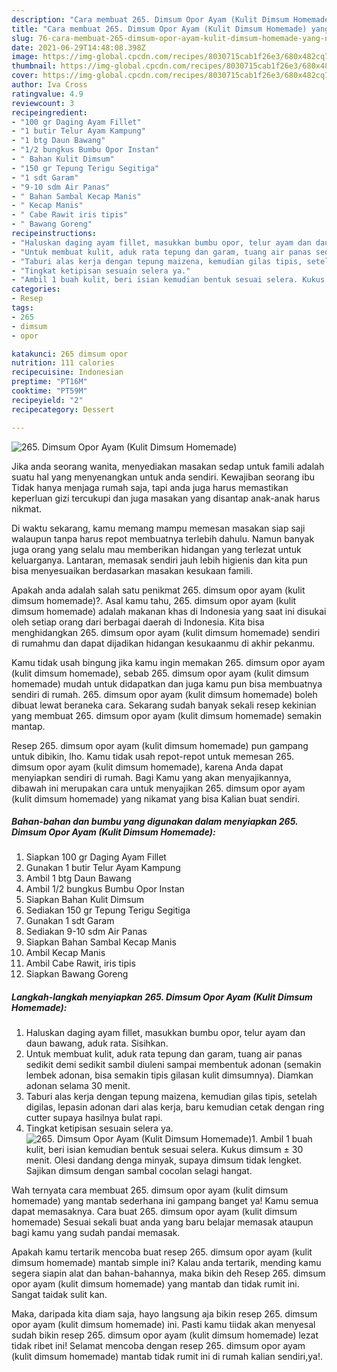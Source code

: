 ```yaml
---
description: "Cara membuat 265. Dimsum Opor Ayam (Kulit Dimsum Homemade) yang nikmat Untuk Jualan"
title: "Cara membuat 265. Dimsum Opor Ayam (Kulit Dimsum Homemade) yang nikmat Untuk Jualan"
slug: 76-cara-membuat-265-dimsum-opor-ayam-kulit-dimsum-homemade-yang-nikmat-untuk-jualan
date: 2021-06-29T14:48:08.398Z
image: https://img-global.cpcdn.com/recipes/8030715cab1f26e3/680x482cq70/265-dimsum-opor-ayam-kulit-dimsum-homemade-foto-resep-utama.jpg
thumbnail: https://img-global.cpcdn.com/recipes/8030715cab1f26e3/680x482cq70/265-dimsum-opor-ayam-kulit-dimsum-homemade-foto-resep-utama.jpg
cover: https://img-global.cpcdn.com/recipes/8030715cab1f26e3/680x482cq70/265-dimsum-opor-ayam-kulit-dimsum-homemade-foto-resep-utama.jpg
author: Iva Cross
ratingvalue: 4.9
reviewcount: 3
recipeingredient:
- "100 gr Daging Ayam Fillet"
- "1 butir Telur Ayam Kampung"
- "1 btg Daun Bawang"
- "1/2 bungkus Bumbu Opor Instan"
- " Bahan Kulit Dimsum"
- "150 gr Tepung Terigu Segitiga"
- "1 sdt Garam"
- "9-10 sdm Air Panas"
- " Bahan Sambal Kecap Manis"
- " Kecap Manis"
- " Cabe Rawit iris tipis"
- " Bawang Goreng"
recipeinstructions:
- "Haluskan daging ayam fillet, masukkan bumbu opor, telur ayam dan daun bawang, aduk rata. Sisihkan."
- "Untuk membuat kulit, aduk rata tepung dan garam, tuang air panas sedikit demi sedikit sambil diuleni sampai membentuk adonan (semakin lembek adonan, bisa semakin tipis gilasan kulit dimsumnya). Diamkan adonan selama 30 menit."
- "Taburi alas kerja dengan tepung maizena, kemudian gilas tipis, setelah digilas, lepasin adonan dari alas kerja, baru kemudian cetak dengan ring cutter supaya hasilnya bulat rapi."
- "Tingkat ketipisan sesuain selera ya."
- "Ambil 1 buah kulit, beri isian kemudian bentuk sesuai selera. Kukus dimsum ± 30 menit. Olesi dandang denga minyak, supaya dimsum tidak lengket. Sajikan dimsum dengan sambal cocolan selagi hangat."
categories:
- Resep
tags:
- 265
- dimsum
- opor

katakunci: 265 dimsum opor 
nutrition: 111 calories
recipecuisine: Indonesian
preptime: "PT16M"
cooktime: "PT59M"
recipeyield: "2"
recipecategory: Dessert

---
```



![265. Dimsum Opor Ayam (Kulit Dimsum Homemade)](https://img-global.cpcdn.com/recipes/8030715cab1f26e3/680x482cq70/265-dimsum-opor-ayam-kulit-dimsum-homemade-foto-resep-utama.jpg)

Jika anda seorang wanita, menyediakan masakan sedap untuk famili adalah suatu hal yang menyenangkan untuk anda sendiri. Kewajiban seorang ibu Tidak hanya menjaga rumah saja, tapi anda juga harus memastikan keperluan gizi tercukupi dan juga masakan yang disantap anak-anak harus nikmat.

Di waktu  sekarang, kamu memang mampu memesan masakan siap saji walaupun tanpa harus repot membuatnya terlebih dahulu. Namun banyak juga orang yang selalu mau memberikan hidangan yang terlezat untuk keluarganya. Lantaran, memasak sendiri jauh lebih higienis dan kita pun bisa menyesuaikan berdasarkan masakan kesukaan famili. 



Apakah anda adalah salah satu penikmat 265. dimsum opor ayam (kulit dimsum homemade)?. Asal kamu tahu, 265. dimsum opor ayam (kulit dimsum homemade) adalah makanan khas di Indonesia yang saat ini disukai oleh setiap orang dari berbagai daerah di Indonesia. Kita bisa menghidangkan 265. dimsum opor ayam (kulit dimsum homemade) sendiri di rumahmu dan dapat dijadikan hidangan kesukaanmu di akhir pekanmu.

Kamu tidak usah bingung jika kamu ingin memakan 265. dimsum opor ayam (kulit dimsum homemade), sebab 265. dimsum opor ayam (kulit dimsum homemade) mudah untuk didapatkan dan juga kamu pun bisa membuatnya sendiri di rumah. 265. dimsum opor ayam (kulit dimsum homemade) boleh dibuat lewat beraneka cara. Sekarang sudah banyak sekali resep kekinian yang membuat 265. dimsum opor ayam (kulit dimsum homemade) semakin mantap.

Resep 265. dimsum opor ayam (kulit dimsum homemade) pun gampang untuk dibikin, lho. Kamu tidak usah repot-repot untuk memesan 265. dimsum opor ayam (kulit dimsum homemade), karena Anda dapat menyiapkan sendiri di rumah. Bagi Kamu yang akan menyajikannya, dibawah ini merupakan cara untuk menyajikan 265. dimsum opor ayam (kulit dimsum homemade) yang nikamat yang bisa Kalian buat sendiri.

<!--inarticleads1-->

##### Bahan-bahan dan bumbu yang digunakan dalam menyiapkan 265. Dimsum Opor Ayam (Kulit Dimsum Homemade):

1. Siapkan 100 gr Daging Ayam Fillet
1. Gunakan 1 butir Telur Ayam Kampung
1. Ambil 1 btg Daun Bawang
1. Ambil 1/2 bungkus Bumbu Opor Instan
1. Siapkan  Bahan Kulit Dimsum
1. Sediakan 150 gr Tepung Terigu Segitiga
1. Gunakan 1 sdt Garam
1. Sediakan 9-10 sdm Air Panas
1. Siapkan  Bahan Sambal Kecap Manis
1. Ambil  Kecap Manis
1. Ambil  Cabe Rawit, iris tipis
1. Siapkan  Bawang Goreng




<!--inarticleads2-->

##### Langkah-langkah menyiapkan 265. Dimsum Opor Ayam (Kulit Dimsum Homemade):

1. Haluskan daging ayam fillet, masukkan bumbu opor, telur ayam dan daun bawang, aduk rata. Sisihkan.
1. Untuk membuat kulit, aduk rata tepung dan garam, tuang air panas sedikit demi sedikit sambil diuleni sampai membentuk adonan (semakin lembek adonan, bisa semakin tipis gilasan kulit dimsumnya). Diamkan adonan selama 30 menit.
1. Taburi alas kerja dengan tepung maizena, kemudian gilas tipis, setelah digilas, lepasin adonan dari alas kerja, baru kemudian cetak dengan ring cutter supaya hasilnya bulat rapi.
1. Tingkat ketipisan sesuain selera ya.
<img src="//assets-global.cpcdn.com/assets/icons/button_play-2c75c40dde080a61004c1f40b05d8f140eaff45d7e9e6481dc71c63d2e7c4909.png" alt="265. Dimsum Opor Ayam (Kulit Dimsum Homemade)">1. Ambil 1 buah kulit, beri isian kemudian bentuk sesuai selera. Kukus dimsum ± 30 menit. Olesi dandang denga minyak, supaya dimsum tidak lengket. Sajikan dimsum dengan sambal cocolan selagi hangat.




Wah ternyata cara membuat 265. dimsum opor ayam (kulit dimsum homemade) yang mantab sederhana ini gampang banget ya! Kamu semua dapat memasaknya. Cara buat 265. dimsum opor ayam (kulit dimsum homemade) Sesuai sekali buat anda yang baru belajar memasak ataupun bagi kamu yang sudah pandai memasak.

Apakah kamu tertarik mencoba buat resep 265. dimsum opor ayam (kulit dimsum homemade) mantab simple ini? Kalau anda tertarik, mending kamu segera siapin alat dan bahan-bahannya, maka bikin deh Resep 265. dimsum opor ayam (kulit dimsum homemade) yang mantab dan tidak rumit ini. Sangat taidak sulit kan. 

Maka, daripada kita diam saja, hayo langsung aja bikin resep 265. dimsum opor ayam (kulit dimsum homemade) ini. Pasti kamu tiidak akan menyesal sudah bikin resep 265. dimsum opor ayam (kulit dimsum homemade) lezat tidak ribet ini! Selamat mencoba dengan resep 265. dimsum opor ayam (kulit dimsum homemade) mantab tidak rumit ini di rumah kalian sendiri,ya!.

